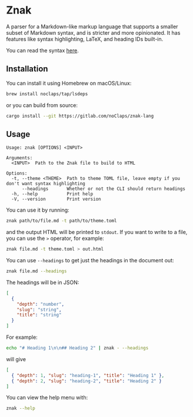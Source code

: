 # Znak

A parser for a Markdown-like markup language that supports a smaller subset of Markdown syntax, and is stricter and more opinionated. It has features like syntax highlighting, LaTeX, and heading IDs built-in.

You can read the syntax [here](./docs/syntax.md).

## Installation

You can install it using Homebrew on macOS/Linux:

```sh
brew install noclaps/tap/lsdeps
```

or you can build from source:

```sh
cargo install --git https://gitlab.com/noClaps/znak-lang
```

## Usage

```
Usage: znak [OPTIONS] <INPUT>

Arguments:
  <INPUT>  Path to the Znak file to build to HTML

Options:
  -t, --theme <THEME>  Path to theme TOML file, leave empty if you don't want syntax highlighting
      --headings       Whether or not the CLI should return headings
  -h, --help           Print help
  -V, --version        Print version
```

You can use it by running:

```sh
znak path/to/file.md -t path/to/theme.toml
```

and the output HTML will be printed to `stdout`. If you want to write to a file, you can use the `>` operator, for example:

```sh
znak file.md -t theme.toml > out.html
```

You can use `--headings` to get just the headings in the document out:

```sh
znak file.md --headings
```

The headings will be in JSON:

```json
[
  {
    "depth": "number",
    "slug": "string",
    "title": "string"
  }
]
```

For example:

```sh
echo "# Heading 1\n\n## Heading 2" | znak - --headings
```

will give

```json
[
  { "depth": 1, "slug": "heading-1", "title": "Heading 1" },
  { "depth": 2, "slug": "heading-2", "title": "Heading 2" }
]
```

You can view the help menu with:

```sh
znak --help
```
